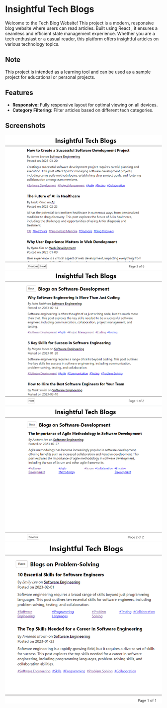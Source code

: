 # Insightful Tech Blogs

Welcome to the Tech Blog Website! This project is a modern, responsive blog website where users can read  articles. Built using React , it ensures a seamless and efficient state management experience. Whether you are a tech enthusiast or a casual reader, this platform offers insightful articles on various technology topics.
## Note

This project is intended as a learning tool and can be used as a sample project for educational or personal projects.



## Features

* **Responsive:** Fully responsive layout for optimal viewing on all devices.
* **Category Filtering:** Filter articles based on different tech categories.

## Screenshots
![Screenshot](https://github.com/hariome62014/Hari_IITP/blob/main/Project3_Blog_website/public/Screenshot%202024-07-25%20005616.png)
![Screenshot](https://github.com/hariome62014/Hari_IITP/blob/main/Project3_Blog_website/public/Screenshot%202024-07-25%20005637.png)
![Screenshot](https://github.com/hariome62014/Hari_IITP/blob/main/Project3_Blog_website/public/Screenshot%202024-07-25%20005654.png)
![Screenshot](https://github.com/hariome62014/Hari_IITP/blob/main/Project3_Blog_website/public/Screenshot%202024-07-25%20005711.png)



